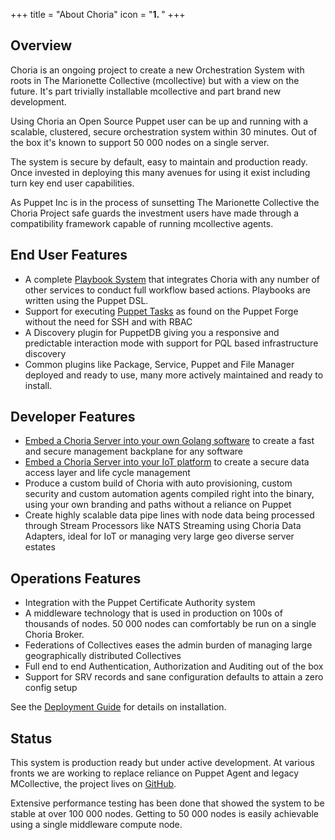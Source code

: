 +++
title = "About Choria"
icon = "<b>1. </b>"
+++

## Overview

Choria is an ongoing project to create a new Orchestration System with roots in The Marionette Collective (mcollective) but with a view on the future.  It's part trivially installable mcollective and part brand new development.

Using Choria an Open Source Puppet user can be up and running with a scalable, clustered, secure orchestration system within 30 minutes.  Out of the box it's known to support 50 000 nodes on a single server.

The system is secure by default, easy to maintain and production ready. Once invested in deploying this many avenues for using it exist including turn key end user capabilities.

As Puppet Inc is in the process of sunsetting The Marionette Collective the Choria Project safe guards the investment users have made through a compatibility framework capable of running mcollective agents.

## End User Features

  * A complete [Playbook System](/docs/playbooks/) that integrates Choria with any number of other services to conduct full workflow based actions. Playbooks are written using the Puppet DSL.
  * Support for executing [Puppet Tasks](/docs/tasks/) as found on the Puppet Forge without the need for SSH and with RBAC
  * A Discovery plugin for PuppetDB giving you a responsive and predictable interaction mode with support for PQL based infrastructure discovery
  * Common plugins like Package, Service, Puppet and File Manager deployed and ready to use, many more actively maintained and ready to install.

## Developer Features

  * [Embed a Choria Server into your own Golang software](https://github.com/ripienaar/embedded-choria-sample#readme) to create a fast and secure management backplane for any software
  * [Embed a Choria Server into your IoT platform](https://github.com/ripienaar/choriapi) to create a secure data access layer and life cycle management
  * Produce a custom build of Choria with auto provisioning, custom security and custom automation agents compiled right into the binary, using your own branding and paths without a reliance on Puppet
  * Create highly scalable data pipe lines with node data being processed through Stream Processors like NATS Streaming using Choria Data Adapters, ideal for IoT or managing very large geo diverse server estates

## Operations Features

  * Integration with the Puppet Certificate Authority system
  * A middleware technology that is used in production on 100s of thousands of nodes. 50 000 nodes can comfortably be run on a single Choria Broker.
  * Federations of Collectives eases the admin burden of managing large geographically distributed Collectives
  * Full end to end Authentication, Authorization and Auditing out of the box
  * Support for SRV records and sane configuration defaults to attain a zero config setup

See the [Deployment Guide](../deployment) for details on installation.

## Status

This system is production ready but under active development.  At various fronts we are working to replace reliance on Puppet Agent and legacy MCollective, the project lives on [GitHub](https://github.com/choria-io).

Extensive performance testing has been done that showed the system to be stable at over 100 000 nodes.  Getting to 50 000 nodes is easily achievable using a single middleware compute node.
